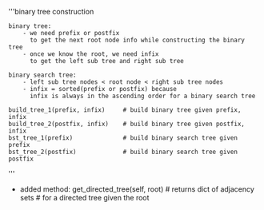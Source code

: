 
'''binary tree construction

    binary tree:
        - we need prefix or postfix
          to get the next root node info while constructing the binary tree
        - once we know the root, we need infix
          to get the left sub tree and right sub tree

    binary search tree:
        - left sub tree nodes < root node < right sub tree nodes
        - infix = sorted(prefix or postfix) because
          infix is always in the ascending order for a binary search tree

    build_tree_1(prefix, infix)     # build binary tree given prefix, infix
    build_tree_2(postfix, infix)    # build binary tree given postfix, infix
    bst_tree_1(prefix)              # build binary search tree given prefix
    bst_tree_2(postfix)             # build binary search tree given postfix

'''

-   added method:
    get_directed_tree(self, root)   # returns dict of adjacency sets
                                    # for a directed tree given the root


